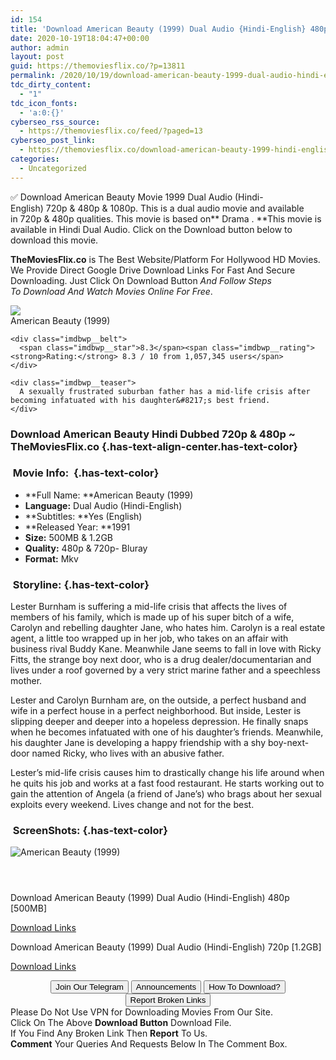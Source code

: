 ```yaml
---
id: 154
title: 'Download American Beauty (1999) Dual Audio {Hindi-English} 480p [500MB] || 720p [1.2GB]'
date: 2020-10-19T18:04:47+00:00
author: admin
layout: post
guid: https://themoviesflix.co/?p=13811
permalink: /2020/10/19/download-american-beauty-1999-dual-audio-hindi-english-480p-500mb-720p-1-2gb/
tdc_dirty_content:
  - "1"
tdc_icon_fonts:
  - 'a:0:{}'
cyberseo_rss_source:
  - https://themoviesflix.co/feed/?paged=13
cyberseo_post_link:
  - https://themoviesflix.co/download-american-beauty-1999-hindi-english-480p-720p/
categories:
  - Uncategorized
---
```

✅ Download American Beauty&nbsp;Movie&nbsp;1999 Dual Audio (Hindi-English)&nbsp;720p&nbsp;&&nbsp;480p&nbsp;& 1080p. This is&nbsp;a&nbsp;dual audio&nbsp;movie and available in&nbsp;720p&nbsp;&&nbsp;480p&nbsp;qualities. This movie is based on**&nbsp;Drama .&nbsp;**This movie is available in Hindi Dual Audio. Click on the Download button below to download this movie.

**TheMoviesFlix.co**&nbsp;is The Best Website/Platform For Hollywood HD Movies. We Provide Direct Google Drive Download Links For Fast And Secure Downloading. Just Click On Download Button&nbsp;_And Follow Steps To&nbsp;Download And Watch Movies Online For Free_.

<div class="imdbwp imdbwp--movie dark">
  <div class="imdbwp__thumb">
    <a class="imdbwp__link" target="_blank" title="American Beauty" href="https://www.imdb.com/title/tt0169547/" rel="nofollow noopener noreferrer"><img class="imdbwp__img" src="https://m.media-amazon.com/images/M/MV5BNTBmZWJkNjctNDhiNC00MGE2LWEwOTctZTk5OGVhMWMyNmVhXkEyXkFqcGdeQXVyMTMxODk2OTU@._V1_SX300.jpg" /></a>
  </div>
  
  <div class="imdbwp__content">
    <div class="imdbwp__header">
      <span class="imdbwp__title">American Beauty</span> (1999)
    </div>
    
    <div class="imdbwp__belt">
      <span class="imdbwp__star">8.3</span><span class="imdbwp__rating"><strong>Rating:</strong> 8.3 / 10 from 1,057,345 users</span>
    </div>
    
    <div class="imdbwp__teaser">
      A sexually frustrated suburban father has a mid-life crisis after becoming infatuated with his daughter&#8217;s best friend.
    </div>
  </div>
</div>

### Download American Beauty Hindi&nbsp;Dubbed 720p & 480p ~ TheMoviesFlix.co {.has-text-align-center.has-text-color}

### &nbsp;Movie Info:&nbsp; {.has-text-color}

  * **Full Name:&nbsp;**American Beauty (1999)
  * **Language:**&nbsp;Dual Audio (Hindi-English)
  * **Subtitles:&nbsp;**Yes (English)
  * **Released Year:&nbsp;**1991
  * **Size:**&nbsp;500MB & 1.2GB
  * **Quality:**&nbsp;480p & 720p- Bluray
  * **Format:**&nbsp;Mkv

### &nbsp;Storyline: {.has-text-color}

Lester Burnham is suffering a mid-life crisis that affects the lives of members of his family, which is made up of his super bitch of a wife, Carolyn and rebelling daughter Jane, who hates him. Carolyn is a real estate agent, a little too wrapped up in her job, who takes on an affair with business rival Buddy Kane. Meanwhile Jane seems to fall in love with Ricky Fitts, the strange boy next door, who is a drug dealer/documentarian and lives under a roof governed by a very strict marine father and a speechless mother.

Lester and Carolyn Burnham are, on the outside, a perfect husband and wife in a perfect house in a perfect neighborhood. But inside, Lester is slipping deeper and deeper into a hopeless depression. He finally snaps when he becomes infatuated with one of his daughter’s friends. Meanwhile, his daughter Jane is developing a happy friendship with a shy boy-next-door named Ricky, who lives with an abusive father.

Lester’s mid-life crisis causes him to drastically change his life around when he quits his job and works at a fast food restaurant. He starts working out to gain the attention of Angela (a friend of Jane’s) who brags about her sexual exploits every weekend. Lives change and not for the best.

### &nbsp;ScreenShots: {.has-text-color}<figure class="wp-block-image">

![American Beauty (1999)](https://m.media-amazon.com/images/M/MV5BYWExNDYxNTktMjM2ZC00NTcyLThkMTgtMTRhNWNiMjZjNmE4XkEyXkFqcGdeQXVyMzM1MjQzNTk@._V1_.jpg) </figure> 

<div class="wp-block-image">
  <figure class="aligncenter"><img src="https://imagecurl.com/images/47681848961560910683_thumb.png" alt /></figure>
</div>

<div class="wp-block-image">
  <figure class="aligncenter"><img src="https://imagecurl.com/images/40495520404940627016_thumb.png" alt /></figure>
</div>

<div class="wp-block-image">
  <figure class="aligncenter"><img src="https://imagecurl.com/images/81512463715158406915_thumb.png" alt /></figure>
</div>

<p class="has-text-align-center has-text-color has-medium-font-size">
  Download American Beauty (1999) Dual Audio (Hindi-English) 480p [500MB]
</p>

<span class="mb-center maxbutton-3-center"><span class="maxbutton-3-container mb-container"><a class="maxbutton-3 maxbutton maxbutton-post-button" target="_blank" rel="nofollow noopener noreferrer" href="https://coinquint.com/a14838/"><span class="mb-text">Download Links</span></a></span></span>

<p class="has-text-align-center has-text-color has-medium-font-size">
  Download American Beauty (1999) Dual Audio (Hindi-English) 720p [1.2GB]
</p>

<span class="mb-center maxbutton-3-center"><span class="maxbutton-3-container mb-container"><a class="maxbutton-3 maxbutton maxbutton-post-button" target="_blank" rel="nofollow noopener noreferrer" href="https://coinquint.com/a14840/"><span class="mb-text">Download Links</span></a></span></span>

<center>
</center>

<center>
  <a href="https://t.me/themoviesflixcom" target="_blank" data-wpel-link="external" rel="nofollow external noopener noreferrer"><button class="button button5">Join Our Telegram</button></a> <a href="https://themoviesflix.co/download-american-beauty-1999-hindi-english-480p-720p/#" target="_blank" data-wpel-link="external" rel="nofollow external noopener noreferrer"><button class="button button5">Announcements</button></a> <a href="https://themoviesflix.com/how-to-download/" target="_blank" data-wpel-link="external" rel="nofollow external noopener noreferrer"><button class="button button5">How To Download?</button></a> <a href="https://themoviesflix.co/download-american-beauty-1999-hindi-english-480p-720p/#" target="_blank" data-wpel-link="external" rel="nofollow external noopener noreferrer"><button class="button button5">Report Broken Links</button></a>
</center>

<div class="alert alert-danger">
  Please Do Not Use VPN for Downloading Movies From Our Site.
</div>

<div class="alert alert-success">
  Click On The Above <strong>Download Button</strong> Download File.
</div>

<div class="alert alert-warning">
  If You Find Any Broken Link Then <strong>Report</strong> To Us.
</div>

<div class="alert alert-info">
  <strong>Comment</strong> Your Queries And Requests Below In The Comment Box.
</div>